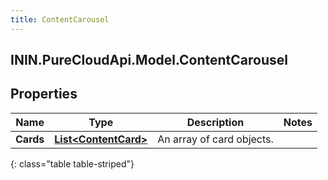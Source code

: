 ```yaml
---
title: ContentCarousel
---
```

## ININ.PureCloudApi.Model.ContentCarousel

## Properties

|Name | Type | Description | Notes|
|------------ | ------------- | ------------- | -------------|
| **Cards** | [**List&lt;ContentCard&gt;**](ContentCard.html) | An array of card objects. | |
{: class="table table-striped"}


